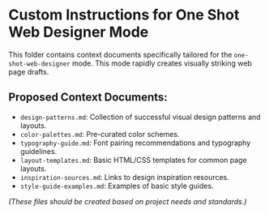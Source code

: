 # Custom Instructions for One Shot Web Designer Mode

This folder contains context documents specifically tailored for the `one-shot-web-designer` mode. This mode rapidly creates visually striking web page drafts.

## Proposed Context Documents:

*   `design-patterns.md`: Collection of successful visual design patterns and layouts.
*   `color-palettes.md`: Pre-curated color schemes.
*   `typography-guide.md`: Font pairing recommendations and typography guidelines.
*   `layout-templates.md`: Basic HTML/CSS templates for common page layouts.
*   `inspiration-sources.md`: Links to design inspiration resources.
*   `style-guide-examples.md`: Examples of basic style guides.

*(These files should be created based on project needs and standards.)*